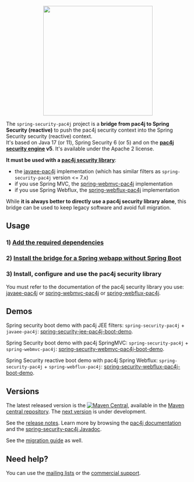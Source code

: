 <p align="center">
  <img src="https://pac4j.github.io/pac4j/img/logo-spring-security.png" width="300" />
</p>

The `spring-security-pac4j` project is a **bridge from pac4j to Spring Security (reactive)** to push the pac4j security context into the Spring Security security (reactive) context.  
It's based on Java 17 (or 11), Spring Security 6 (or 5) and on the **[pac4j security engine](https://github.com/pac4j/pac4j) v5**. It's available under the Apache 2 license.

**It must be used with a [pac4j security library](https://www.pac4j.org/implementations.html)**:
- the [javaee-pac4j](https://github.com/pac4j/jee-pac4j) implementation (which has similar filters as `spring-security-pac4j` version <= 7.x)
- if you use Spring MVC, the [spring-webmvc-pac4j](https://github.com/pac4j/spring-webmvc-pac4j) implementation
- if you use Spring Webflux, the [spring-webflux-pac4j](https://github.com/pac4j/spring-webflux-pac4j) implementation

While **it is always better to directly use a pac4j security library alone**, this bridge can be used to keep legacy software and avoid full migration.


## Usage

### 1) [Add the required dependencies](https://github.com/pac4j/spring-security-pac4j/wiki/Dependencies)

### 2) [Install the bridge for a Spring webapp without Spring Boot](https://github.com/pac4j/spring-security-pac4j/wiki/Bridge)

### 3) Install, configure and use the pac4j security library

You must refer to the documentation of the pac4j security library you use: [javaee-pac4j](https://github.com/pac4j/jee-pac4j) or [spring-webmvc-pac4j](https://github.com/pac4j/spring-webmvc-pac4j) or [spring-webflux-pac4j](https://github.com/pac4j/spring-webflux-pac4j).


## Demos

Spring security boot demo with pac4j JEE filters: `spring-security-pac4j` + `javaee-pac4j`: [spring-security-jee-pac4j-boot-demo](https://github.com/pac4j/spring-security-jee-pac4j-boot-demo).

Spring Security boot demo with pac4j SpringMVC: `spring-security-pac4j` + `spring-webmvc-pac4j`: [spring-security-webmvc-pac4j-boot-demo](https://github.com/pac4j/spring-security-webmvc-pac4j-boot-demo).

Spring Security reactive boot demo with pac4j Spring Webflux: `spring-security-pac4j` + `spring-webflux-pac4j`: [spring-security-webflux-pac4j-boot-demo](https://github.com/pac4j/spring-security-webflux-pac4j-boot-demo).


## Versions

The latest released version is the [![Maven Central](https://maven-badges.herokuapp.com/maven-central/org.pac4j/spring-security-pac4j/badge.svg?style=flat)](https://maven-badges.herokuapp.com/maven-central/org.pac4j/spring-security-pac4j), available in the [Maven central repository](https://repo.maven.apache.org/maven2).
The [next version](https://github.com/pac4j/spring-security-pac4j/wiki/Next-version) is under development.

See the [release notes](https://github.com/pac4j/spring-security-pac4j/wiki/Release-Notes). Learn more by browsing the [pac4j documentation](https://www.javadoc.io/doc/org.pac4j/pac4j-core/5.4.6/index.html) and the [spring-security-pac4j Javadoc](http://www.javadoc.io/doc/org.pac4j/spring-security-pac4j/8.0.0).

See the [migration guide](https://github.com/pac4j/spring-security-pac4j/wiki/Migration-guide) as well.


## Need help?

You can use the [mailing lists](https://www.pac4j.org/mailing-lists.html) or the [commercial support](https://www.pac4j.org/commercial-support.html).
